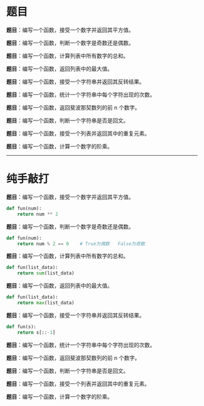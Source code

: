 # 题目

**题目**：编写一个函数，接受一个数字并返回其平方值。

**题目**：编写一个函数，判断一个数字是奇数还是偶数。

**题目**：编写一个函数，计算列表中所有数字的总和。

**题目**：编写一个函数，返回列表中的最大值。

**题目**：编写一个函数，接受一个字符串并返回其反转结果。

**题目**：编写一个函数，统计一个字符串中每个字符出现的次数。

**题目**：编写一个函数，返回斐波那契数列的前 n 个数字。

**题目**：编写一个函数，判断一个字符串是否是回文。

**题目**：编写一个函数，接受一个列表并返回其中的重复元素。

**题目**：编写一个函数，计算一个数字的阶乘。



----

# 纯手敲打

**题目**：编写一个函数，接受一个数字并返回其平方值。

```python
def fun(num):
    return num ** 2
```



**题目**：编写一个函数，判断一个数字是奇数还是偶数。

```python
def fun(num):
    return num % 2 == 0    # True为偶数   False为奇数
```



**题目**：编写一个函数，计算列表中所有数字的总和。

```python
def fun(list_data):
    return sum(list_data)
```



**题目**：编写一个函数，返回列表中的最大值。

```python
def fun(list_data):
    return max(list_data)
```



**题目**：编写一个函数，接受一个字符串并返回其反转结果。

```python
def fun(s):
    return s[::-1]
```



**题目**：编写一个函数，统计一个字符串中每个字符出现的次数。



**题目**：编写一个函数，返回斐波那契数列的前 n 个数字。

**题目**：编写一个函数，判断一个字符串是否是回文。

**题目**：编写一个函数，接受一个列表并返回其中的重复元素。

**题目**：编写一个函数，计算一个数字的阶乘。